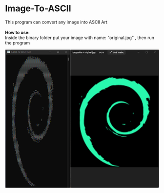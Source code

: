 # Image-To-ASCII
This program can convert any image into ASCII Art
<br>
<br>
<strong>How to use:</strong><br>
Inside the binary folder put your image with name: "original.jpg" ,
then run the program
<div style="text-align:center;">
<img src="https://github.com/marteleira/Image-To-ASCII/blob/main/ImageToASCII/preview.png" height="25%">
  
  </div>
